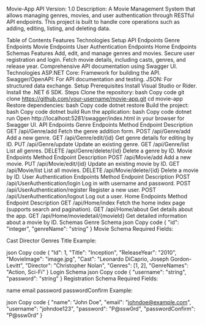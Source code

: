 Movie-App API
Version: 1.0
Description: A Movie Management System that allows managing genres, movies, and user authentication through RESTful API endpoints. This project is built to handle core operations such as adding, editing, listing, and deleting data.

Table of Contents
Features
Technologies
Setup
API Endpoints
Genre Endpoints
Movie Endpoints
User Authentication Endpoints
Home Endpoints
Schemas
Features
Add, edit, and manage genres and movies.
Secure user registration and login.
Fetch movie details, including casts, genres, and release year.
Comprehensive API documentation using Swagger UI.
Technologies
ASP.NET Core: Framework for building the API.
Swagger/OpenAPI: For API documentation and testing.
JSON: For structured data exchange.
Setup
Prerequisites
Install Visual Studio or Rider.
Install the .NET 6 SDK.
Steps
Clone the repository:
bash
Copy code
git clone https://github.com/your-username/movie-app.git
cd movie-app
Restore dependencies:
bash
Copy code
dotnet restore
Build the project:
bash
Copy code
dotnet build
Run the application:
bash
Copy code
dotnet run
Open http://localhost:5281/swagger/index.html in your browser for Swagger UI.
API Endpoints
Genre Endpoints
Method	Endpoint	Description
GET	/api/Genre/add	Fetch the genre addition form.
POST	/api/Genre/add	Add a new genre.
GET	/api/Genre/edit/{id}	Get genre details for editing by ID.
PUT	/api/Genre/update	Update an existing genre.
GET	/api/Genre/list	List all genres.
DELETE	/api/Genre/delete/{id}	Delete a genre by ID.
Movie Endpoints
Method	Endpoint	Description
POST	/api/Movie/add	Add a new movie.
PUT	/api/Movie/edit/{id}	Update an existing movie by ID.
GET	/api/Movie/list	List all movies.
DELETE	/api/Movie/delete/{id}	Delete a movie by ID.
User Authentication Endpoints
Method	Endpoint	Description
POST	/api/UserAuthentication/login	Log in with username and password.
POST	/api/UserAuthentication/register	Register a new user.
POST	/api/UserAuthentication/logout	Log out a user.
Home Endpoints
Method	Endpoint	Description
GET	/api/Home/index	Fetch the home index page (supports search and pagination).
GET	/api/Home/about	Get details about the app.
GET	/api/Home/moviedetail/{movieId}	Get detailed information about a movie by ID.
Schemas
Genre Schema
json
Copy code
{
  "id": "integer",
  "genreName": "string"
}
Movie Schema
Required Fields:

Cast
Director
Genres
Title
Example:

json
Copy code
{
  "Id": 1,
  "Title": "Inception",
  "ReleaseYear": "2010",
  "MovieImage": "image.jpg",
  "Cast": "Leonardo DiCaprio, Joseph Gordon-Levitt",
  "Director": "Christopher Nolan",
  "Genres": [1, 2],
  "GenreNames": "Action, Sci-Fi"
}
Login Schema
json
Copy code
{
  "username": "string",
  "password": "string"
}
Registration Schema
Required Fields:

name
email
password
passwordConfirm
Example:

json
Copy code
{
  "name": "John Doe",
  "email": "johndoe@example.com",
  "username": "johndoe123",
  "password": "P@ssw0rd",
  "passwordConfirm": "P@ssw0rd"
}
